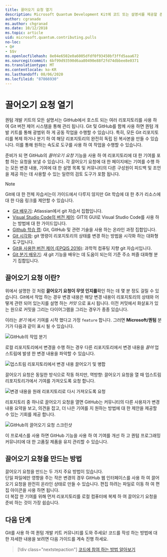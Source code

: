 ```yaml
---
title: 끌어오기 요청 열기
description: Microsoft Quantum Development Kit에 코드 또는 설명서를 제공할 준비가 되 면 GitHub 끌어오기 요청을 제출 하는 방법에 대해 알아봅니다.
author: cgranade
ms.author: chgranad
ms.date: 10/12/2018
ms.topic: article
uid: microsoft.quantum.contributing.pulls
no-loc:
- Q#
- $$v
ms.openlocfilehash: 8e04e6502e0a6005dfdf0f93450bf3ffd5aaa672
ms.sourcegitcommit: 6bf99d93590d6aa80490e88f2fd74dbbee8e0371
ms.translationtype: MT
ms.contentlocale: ko-KR
ms.lasthandoff: 08/06/2020
ms.locfileid: "87866930"
---
```

# <a name="opening-pull-requests"></a>끌어오기 요청 열기 #

퀀텀 개발 키트의 모든 설명서는 GitHub에서 호스트 되는 여러 리포지토리를 사용 하 여 Git 버전 제어 시스템을 통해 관리 됩니다.
Git 및 GitHub를 함께 사용 하면 퀀텀 개발 키트를 통해 광범위 하 게 공동 작업을 수행할 수 있습니다.
특히, 모든 Git 리포지토리를 복제 하거나 분기 하 여 해당 리포지토리의 완전히 독립 된 복사본을 만들 수 있습니다.
이를 통해 원하는 속도로 도구를 사용 하 여 작업을 수행할 수 있습니다.

준비가 되 면 GitHub의 _끌어오기 요청_ 기능을 사용 하 여 리포지토리에 대 한 기여를 포함 하는 요청을 보낼 수 있습니다.
각 끌어오기 요청에 대 한 페이지에는 기여를 수행 하는 모든 변경 내용, 기여에 대 한 설명 목록 및 커뮤니티의 다른 구성원이 피드백 및 조언을 제공 하는 데 사용할 수 있는 일련의 검토 도구가 포함 됩니다.

> [!NOTE]
> Git에 대 한 전체 자습서는이 가이드에서 다루지 않지만 Git 학습에 대 한 추가 리소스에 대 한 다음 링크를 제안할 수 있습니다.
>
> - [Git 배우기](https://www.atlassian.com/git): Atlassian에서 git 자습서 집합입니다.
> - [Visual Studio Code의 버전 제어](https://code.visualstudio.com/docs/editor/versioncontrol): GIT의 GUI로 Visual Studio Code를 사용 하는 방법에 대 한 가이드입니다.
> - [Github 학습 랩](https://lab.github.com/): Git, GitHub 및 관련 기술을 사용 하는 온라인 과정 집합입니다.
> - [Git 시각화](https://git-school.github.io/visualizing-git/): git 명령이 리포지토리의 상태를 변경 하는 방법을 시각화 하는 대화형 도구입니다.
> - [Git을 사용한 버전 제어 (EPQIS 2016)](https://nbviewer.jupyter.org/github/QuinnPhys/PythonWorkshop-science/blob/master/lecture-1-scicomp-tools-part1.ipynb#Version-Control-with-Git-(50-Minutes)): 과학적 컴퓨팅 지향 git 자습서입니다.
> - [Git 분기 배우기](https://learngitbranching.js.org/): 새 git 기능을 배우는 데 도움이 되는의 기준 주소 퍼즐 대화형 분기 집합입니다.

## <a name="what-is-a-pull-request"></a>끌어오기 요청 이란? ##

위에서 설명한 것 처럼 **끌어오기 요청이 무엇 인지를**확인 하는 데 몇 분 정도 걸릴 수 있습니다.
Git에서 작업 하는 경우 변경 내용은 해당 변경 내용이 리포지토리의 상태와 어떻게 관련 되어 있는지를 설명 하는 _커밋_ 으로 표시 됩니다.
이전 커밋에서 화살표가 있는 원으로 커밋을 그리는 다이어그램을 그리는 경우가 종종 있습니다.

이라는 _분기_ 에서 기여를 시작 했다고 가정 `feature` 합니다.
그러면 **Microsoft/퀀텀** 분기가 다음과 같이 표시 될 수 있습니다.

![GitHub의 작업 분기](~/media/git-workflow-step0.png)

로컬 리포지토리에서 변경을 수행 하는 경우 다른 리포지토리에서 변경 내용을 _끌어_ 업스트림에 발생 한 변경 내용을 파악할 수 있습니다.

![업스트림 리포지토리에서 변경 내용 끌어오기 및 병합](~/media/git-workflow-step1.png)

끌어오기 요청은 동일한 방식으로 작동 하지만, 역방향: 끌어오기 요청을 열 때 업스트림 리포지토리가에서 기여를 가져오도록 요청 합니다.

![변경 내용을 원래 리포지토리로 다시 가져오도록 요청](~/media/git-workflow-step2.png)

리포지토리 중 하나로 끌어오기 요청을 열면 GitHub는 커뮤니티의 다른 사용자가 변경 내용 요약을 보고, 의견을 잡고, 더 나은 기여를 지 원하는 방법에 대 한 제안을 제공할 수 있는 기회를 제공 합니다.

![GitHub의 끌어오기 요청 스크린샷](~/media/pull-request-header.png)

이 프로세스를 사용 하면 GitHub 기능을 사용 하 여 기여를 개선 하 고 퀀텀 프로그래밍 커뮤니티에 대 한 고품질 제품을 유지 관리할 수 있습니다.

## <a name="how-to-make-a-pull-request"></a>끌어오기 요청을 만드는 방법 ##

끌어오기 요청을 만드는 두 가지 주요 방법이 있습니다.  
단일 파일에만 영향을 주는 작은 변경의 경우 GitHub 웹 인터페이스를 사용 하 여 끌어오기 요청을 완전히 온라인 상태로 만들 수 있습니다. 편집 하려는 파일로 이동 하 여 편집 아이콘을 사용 하면 됩니다.  
더 복잡 한 기여를 위해 먼저 리포지토리를 로컬 컴퓨터에 복제 하 여 끌어오기 요청을 준비 하는 것이 가장 쉽습니다.

<!--
### Using the Web Interface ###

**TODO**

### Command-Line and GitHub Flow ###

Most of the time, it's easier to prepare a pull request on your own computer; that makes it easier to work incrementally, and to test your changes.
If you haven't already done so, the first step is to _fork_ the repository that you'd like to contribute to.
Forking makes a complete clone of the original repository, but under your GitHub account instead of under [Microsoft](http://github.com/Microsoft/) or [MicrosoftDocs](http://github.com/MicrosoftDocs/).
This way, you can edit your personal fork to your heart's content before making a pull request for your work.

**TODO: pick up here**

## Code Review and Etiquette ##

**TODO: PR ettiquette, reviews, etc.**

-->

## <a name="next-steps"></a>다음 단계 ##

Git를 사용 하 여 퀀텀 개발 키트 커뮤니티를 도와 주세요!
코드를 작성 하는 방법에 대 한 자세한 내용을 보려면 다음 가이드를 계속 진행 하세요.

> [!div class="nextstepaction"]
> [코드에 참여 하는 방법 알아보기](xref:microsoft.quantum.contributing.code)
